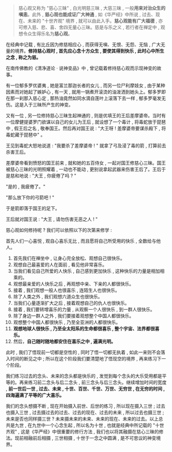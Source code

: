> 慈心观又称为 "慈心三昧" , 白光明慈三昧 , 大慈三昧 , 一般**用来对治众生的嗔恚**。此外 , **慈心观也能成证广大神通** , 如《华严经》中所说 , 过去、现在、未来的 "十世齐观" 境界 , 就可以由此入手。**慈心观能有广大福德** , 亦可修入慈、悲、喜、舍四无量心三昧。慈是与乐之义 , 若行者在禅定中 , 观想令众生得乐名为**慈心观**。

在经典中记载 , 有比丘因为修慈相应心 , 而获得无嗔、无恨、无怨、无恼 , 广大无量的境界。**修持慈心观时 , 首先应心念十方众生 , 要使其得到快乐 , 此时心中所生之念 , 称之为慈。**

在南传佛教的《清净道论 · 说神变品》中 , 曾记载着修持慈心观而示现神变的故事。

有一位郁多罗优婆夷 , 她是富兰那迦长者的女儿 , 而另一位尸利摩妓女 , 由于某种因素而对她起了嫉妒心 , 有一天 , 就用一锅煮开滚烫的油泼洒到她头上。郁多罗即在那一刹那入慈心定 , 那热油竟然如同水滴自莲叶上滚落下去一样 , 郁多罗毫发无伤。这是入于三昧所产生的神变。

又有一位 , 另一位修持慈心三昧生起神通的 , 则是优填王的王后差摩婆帝。当时有一位摩健提婆罗门欲谋以自己的女儿为王后 , 就设想了一个毒计 , 将毒蛇放于琵琶中 , 假王后之名 , 敬奉国王。然后再对国王说 : "大王呀 ! 差摩婆帝要谋杀殿下 , 将毒蛇藏于琵琶中" 。

王见到毒蛇大怒地说道 : "我要杀了差摩婆帝 ! " 就拿了弓及浸了毒的箭 , 打算前去杀害王后。

差摩婆帝看到愤怒的国王前来 , 就和她的五百侍女 , 一起对国王修慈心三昧。国王被慈心三昧的光明照耀着 , 一动也不能动 , 更别说拿起武器来伤害王后了。王后于是慈和地说 : "大王 , 你疲倦了吗 ? " 

"是的 , 我疲倦了。"

"那么放下你的弓箭吧 ! "

于是箭即落于国王的足下。

王后就对国王说 : "大王 , 请勿伤害无恶之人 ! "

慈心观如何修持呢 ? 我们可以依照以下的次第来修学 : 

首先人们一心喜悦 , 观自心喜乐无比 , 而且愿将自己所受用的快乐 , 全数给与他人。

1. 首先我们在禅坐中 , 让身心完全放松、观想自己很快乐。
2. 观想自己最喜爱的人在面前 , 看见他非常喜乐。
3. 当我们看见自己所爱的人快乐 , 自己感到更加快乐 , 这种快乐的力量是相加相乘的。
4. 观想最亲爱的人快乐之后 , 再观想中亲、下亲的人都很快乐。
5. 接着 , 我们观想一般人也很喜乐 , 连陌生人也很快乐。
6. 除了人类之外 , 我们观想六道众生也很快乐。
7. 当我们心量逐渐扩大之后 , 接着观想自己的仇人也很快乐。
8. 接着 , 我们要转增喜乐的力量 , 从观察一个人很快乐 , 到一群人很快乐。
9. 除了身边一群人之外 , 我们要接着观想整个中国人都很快乐。
10. 观想整个中国人都很快乐 , 乃至全亚洲的人都很快乐。
11. **观想地球人很快乐 , 乃至全太阳系的生命都很喜乐 , 整个宇宙、法界都很喜乐。**
12. 然后，**自己随时随地都安住在喜乐之中 , 遍满光明。**

此时 , 我们了悟现前一切都是空性的 , 同时了悟一切都无执着 , 如此一来则不会落入时间的断见之中 ; 所以在这个阶段我们要清楚地了悟现空的境界 , 再来练习下一个阶段。

我们练习过去的念头、未来的念头都是快乐的 , 发觉到每个念头的大乐受用都是平等的。再来练习前二念头与后二念头 , 前三念头与后三念头。继续增加时间的宽度 , **前一世后一世 , 过去、未来 , 十世、百世、千世、万世、无穷世 , 在无穷的时间 , 四海遍满了平等的广大喜乐。**

我们的念头想摄不断 , 现在开始摄入前世、后世的练习 , 所以现在摄入三世 ; 过去也摄入三世 , 过去摄过去的过去、过去的现在、过去的未来 , 所以过去也摄三世 ; 未来是否也同样摄三世 ? 未来摄未来的未来、未来的现在、未来的过去。以上总共是九世 , 在九世中一个心念生起 , 所以名为十世 , 也就是经典中所记载的 "十世齐观" , 这是《华严经》中很重要的修行方法 , 我们也以将其融摄在慈心三昧的修法。现前相融前后相摄 , 三世相摄 , 十世于一念之中圆满 , 是不可思议的神变境界。